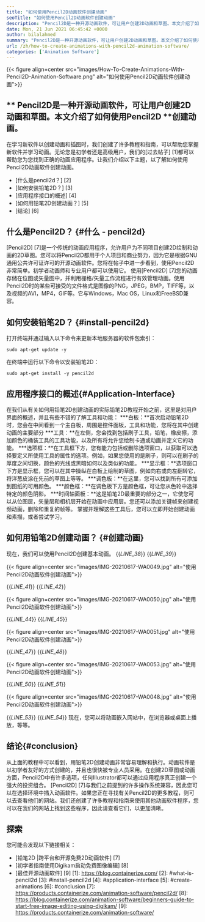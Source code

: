 ```yaml
---
title: "如何使用Pencil2D动画软件创建动画" 
seoTitle: "如何使用Pencil2D动画软件创建动画" 
description: "Pencil2D是一种开源动画软件，可让用户创建2D动画和草图。本文介绍了如何使用Pencil2D创建动画。" 
date: Mon, 21 Jun 2021 06:45:42 +0000
author: bilalahmed
summary: "Pencil2D是一种开源动画软件，可让用户创建2D动画和草图。本文介绍了如何使用Pencil2D创建动画。" 
url: /zh/how-to-create-animations-with-pencil2d-animation-software/
categories: ['Animation Software']
---
```


{{< figure align=center src="images/How-To-Create-Animations-With-Pencil2D-Animation-Software.png" alt="如何使用Pencil2D动画软件创建动画">}}


## ** Pencil2D是一种开源动画软件，可让用户创建2D动画和草图。本文介绍了如何使用Pencil2D **创建动画。
在学习新软件以创建动画和插图时，我们创建了许多教程和指南，可以帮助您掌握新软件并学习动画。无论您是初学者还是高级用户，我们的[过去帖子] [1]都可以帮助您为您找到正确的动画应用程序。让我们介绍以下主题，以了解如何使用Pencil2D动画软件创建动画。
  * [什么是pencil2d？] [2]
  * [如何安装铅笔2D？] [3]
  * [应用程序接口的概述] [4]
  * [如何用铅笔2D创建动画？] [5]
  * [结论] [6]

## 什么是Pencil2D？ {#什么 -  pencil2d}
[Pencil2D] [7]是一个传统的动画应用程序，允许用户为不同项目创建2D绘制和动画的2D草图。您可以将Pencil2D都用于个人项目和商业努力，因为它是根据GNU通用公共许可证许可的开源动画软件。您将在帖子中进一步看到，使用Pencil2D非常简单。初学者动画师和专业用户都可以使用它。
使用[Pencil2D] [7]您的动画存储在位图或矢量图中，并利用栅格/矢量工作流程进行有效管理动画。使用Pencil2D时的某些可接受的文件格式是图像的PNG，JPEG，BMP，TIFF等，以及视频的AVI，MP4，GIF等。它与Windows，Mac OS，Linux和FreeBSD兼容。

## 如何安装铅笔2D？ {#install-pencil2d}
打开终端并通过输入以下命令来更新本地服务器的软件包索引：
```
sudo apt-get update -y

```
在终端中运行以下命令以安装铅笔2D：
```
sudo apt-get install -y pencil2d

```

## 应用程序接口的概述{#Application-Interface}
在我们从有关如何用铅笔2D创建动画的实际铅笔2D教程开始之前，这里是对用户界面的概述，并且有些不错的了解工具和功能：
  ***白板：**首次启动铅笔2D时，您会在中间看到一个主白板，周围是控件面板，工具和功能，您将在其中创建动画的主要部分
  ***工具：**在左侧，您会找到包括刷子工具，铅笔，橡皮擦，添加颜色的桶装工具的工具功能，以及所有将允许您绘制卡通或动画并定义它的功能。
  ***选项框：**在工具框下方，您有能力包括或删除选项窗口，以获取可以选择要定义所使用工具的属性的选项。例如，如果您使用的是刷子，则可以在刷子的厚度之间切换，颜色的光线或黑暗如何以及类似的功能。
  ***显示框：**选项窗口下方是显示框，您可以在其中操纵在白板上绘制的草图，例如向右或向左翻转它，将洋葱皮涂在先前的草图上等等。
  ***调色板：**在这里，您可以找到所有可添加到图纸的可用颜色。
  ***颜色框：**在调色板下方是颜色框，可让您从色轮中选择特定的颜色阴影。
  ***时间轴面板：**这是铅笔2D最重要的部分之一，它使您可以从位图层，矢量层和相机层开始在动画中应用层。您还可以添加关键帧来创建视频动画，删除和重复的帧等。
掌握并理解这些工具后，您可以立即开始创建动画和素描，或者尝试学习。

## 如何用铅笔2D创建动画？ {#创建动画}
现在，我们可以使用Pencil2D创建基本动画。
{{_LINE_38_}}
{{_LINE_39_}}

{{< figure align=center src="images/IMG-20210617-WA0049.jpg" alt="使用Pencil2D动画软件创建动画">}}

{{_LINE_41_}}
{{_LINE_42_}}

{{< figure align=center src="images/IMG-20210617-WA0050.jpg" alt="使用Pencil2D动画软件创建动画">}}

{{_LINE_44_}}
{{_LINE_45_}}

{{< figure align=center src="images/IMG-20210617-WA0051.jpg" alt="使用Pencil2D动画软件创建动画">}}

{{_LINE_47_}}
{{_LINE_48_}}

{{< figure align=center src="images/IMG-20210617-WA0053.jpg" alt="使用Pencil2D动画软件创建动画">}}

{{_LINE_50_}}
{{_LINE_51_}}

{{< figure align=center src="images/IMG-20210617-WA0048.jpg" alt="使用Pencil2D动画软件创建动画">}}

{{_LINE_53_}}
{{_LINE_54_}}
现在，您可以将动画嵌入网站中，在浏览器或桌面上播放，等等。

## 结论{#conclusion}
从上面的教程中可以看到，用铅笔2D创建动画非常容易理解和执行。动画软件是以初学者友好的方式创建的，并且也很快被专业人员采用。在创建2D草图或动画方面，Pencil2D中有许多选项，任何Illustrator都可以通过应用程序真正创建一个强大的投资组合。
[Pencil2D] [7]与我们之前提到的许多操作系统兼容，因此您可以在选择环境中插入动画软件。如果您正在寻找有关Pencil2D的更多教程，则可以去查看他们的网站。我们还创建了许多教程和指南来使用其他动画软件程序，您可以在我们的网站上找到这些程序，因此请查看它们，以更加清晰。

## 探索
您可能会发现以下链接相关：
  * [铅笔2D |跨平台和开源免费2D动画软件] [7]
  * [初学者指南使用Digikam启动免费图像编辑] [8]
  * [最佳开源动画软件] [9]
[1]: https://blog.containerize.com/
[2]: #what-is-pencil2d
[3]: #install-pencil2d
[4]: #application-interface
[5]: #create-animations
[6]: #conclusion
[7]: https://products.containerize.com/animation-software/pencil2d/
[8]: https://blog.containerize.com/animation-software/beginners-guide-to-start-free-image-editing-using-digikam/
[9]: https://products.containerize.com/animation-software/
